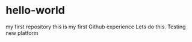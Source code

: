# hello-world
my first repository
this is my first Github experience
Lets do this. Testing new platform
